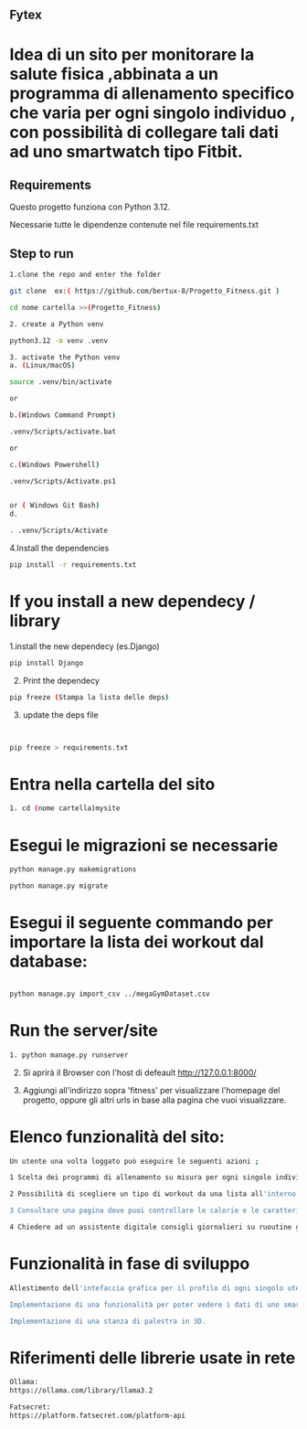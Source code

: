 

## Fytex

# Idea di un sito per monitorare la salute fisica ,abbinata a un programma di allenamento specifico che varia per ogni singolo individuo , con possibilità di collegare tali dati ad uno smartwatch tipo Fitbit.


## Requirements

Questo progetto funziona con Python 3.12.

Necessarie tutte le dipendenze contenute nel file requirements.txt

## Step to run
```sh
1.clone the repo and enter the folder

git clone  ex:( https://github.com/bertux-8/Progetto_Fitness.git )

cd nome cartella >>(Progetto_Fitness)
```

```sh
2. create a Python venv

python3.12 -m venv .venv
```

```sh
3. activate the Python venv
a. (Linux/macOS)

source .venv/bin/activate

or

b.(Windows Command Prompt)

.venv/Scripts/activate.bat

or

c.(Windows Powershell)

.venv/Scripts/Activate.ps1


or ( Windows Git Bash)
d.

. .venv/Scripts/Activate

```


4.Install the dependencies

```sh
pip install -r requirements.txt
```

# If you install a new dependecy / library
1.install the new dependecy (es.Django)
```sh
pip install Django
```

2. Print the dependecy
```sh
pip freeze (Stampa la lista delle deps)
```

3.  update the deps file

```sh


pip freeze > requirements.txt

```
# Entra nella cartella del sito
```sh
1. cd (nome cartella)mysite
```

# Esegui le migrazioni se necessarie
```sh
python manage.py makemigrations
```

```sh
python manage.py migrate
```
# Esegui il seguente commando per importare la lista dei workout dal database:

```sh

python manage.py import_csv ../megaGymDataset.csv

```
# Run the server/site
```sh
1. python manage.py runserver
```

2. Si aprirà il Browser con l'host di defeault http://127.0.0.1:8000/

3. Aggiungi all'indirizzo sopra 'fitness' per visualizzare l'homepage  del progetto, oppure gli altri urls in base alla pagina che vuoi visualizzare.



# Elenco funzionalità del sito:
```sh
Un utente una volta loggato può eseguire le seguenti azioni ;

1 Scelta dei programmi di allenamento su misura per ogni singolo individuo

2 Possibilità di scegliere un tipo di workout da una lista all'interno di un database 

3 Consultare una pagina dove puoi controllare le calorie e le caratteristiche di ogni alimento(tramite le API fatsecret),per poterlo fare aggiungi all'indirizzo predefinito "fitness/foods/" qualsiasi tipo di alimento ex. pizza.

4 Chiedere ad un assistente digitale consigli giornalieri su ruoutine giornalieri di esercizi tipo stretching, puoi farlo da un bottone sull'homepage.


```



# Funzionalità in fase di sviluppo 
```sh
Allestimento dell'intefaccia grafica per il profilo di ogni singolo utente

Implementazione di una funzionalità per poter vedere i dati di uno smartwatch qualsiasi.

Implementazione di una stanza di palestra in 3D.

```

# Riferimenti delle librerie usate in rete 
```sh
Ollama:
https://ollama.com/library/llama3.2

Fatsecret:
https://platform.fatsecret.com/platform-api
```